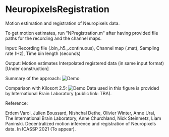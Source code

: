 # NeuropixelsRegistration
 Motion estimation and registration of Neuropixels data.
 
 To get motion estimates, run "NPregistration.m" after having provided file paths for the recording and the channel maps.
 
 Input:
 Recording file (.bin,.h5.,.continuous),
 Channel map (.mat),
 Sampling rate (Hz),
 Time bin length (seconds)
 
 Output:
 Motion estimates
 Interpolated registered data (in same input format) [Under construction]


Summary of the approach:
![Demo](https://github.com/evarol/NeuropixelsRegistration/blob/master/fig1.png)

Comparison with Kilosort 2.5:
![Demo](https://github.com/evarol/NeuropixelsRegistration/blob/master/raster_icassp-1.png)
Data used in this figure is provided by International Brain Laboratory (public link: TBA).

<!-- http://internationalbrainlab.org/data/2021-02-12_Varol -->


Reference:

Erdem Varol, Julien Boussard, Nishchal Dethe, Olivier Winter, Anne Urai, The International Brain Laboratory, Anne Churchland, Nick Steinmetz, Liam Paninski. Decentralized motion inference and registration of Neuropixels data. In ICASSP 2021 (To appear).

